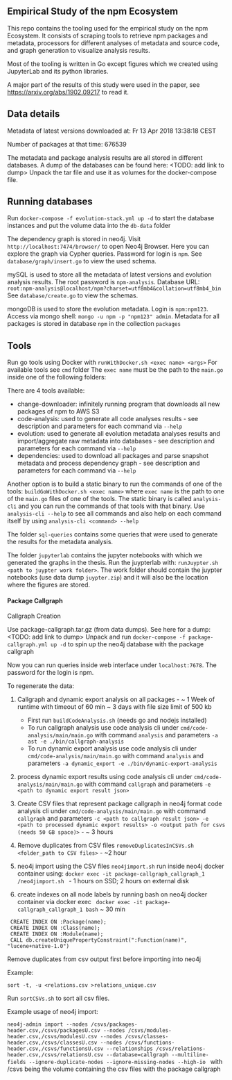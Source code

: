 ## Empirical Study of the npm Ecosystem

This repo contains the tooling used for the empirical study on the npm Ecosystem. 
It consists of scraping tools to retrieve npm packages and metadata, processors for different analyses of metadata and source code, and graph generation to visualize analysis results.

Most of the tooling is written in Go except figures which we created using JupyterLab and its python libraries.

A major part of the results of this study were used in the paper, see https://arxiv.org/abs/1902.09217 to read it.

## Data details

Metadata of latest versions downloaded at:
Fr 13 Apr 2018 13∶38∶18 CEST

Number of packages at that time: 676539

The metadata and package analysis results are all stored in different databases. A dump of the databases can be found here: <TODO: add link to dump>
Unpack the tar file and use it as volumes for the docker-compose file.

## Running databases
Run `docker-compose -f evolution-stack.yml up -d` to start the database instances and put the volume data into the `db-data` folder

The dependency graph is stored in neo4j.
Visit `http://localhost:7474/browser/` to open Neo4j Browser. Here you can explore the graph via Cypher queries.
Password for login is `npm`.
See `database/graph/insert.go` to view the used schema.

mySQL is used to store all the metadata of latest versions and evolution analysis results.
The root password is `npm-analysis`.
Database URL: `root:npm-analysis@localhost/npm?charset=utf8mb4&collation=utf8mb4_bin`
See `database/create.go` to view the schemas.

mongoDB is used to store the evolution metadata.
Login is `npm:npm123`.
Access via mongo shell: `mongo -u npm -p "npm123" admin`.
Metadata for all packages is stored in database `npm` in the collection `packages`

## Tools

Run go tools using Docker with `runWithDocker.sh <exec name> <args>` 
For available tools see `cmd` folder
The `exec name` must be the path to the `main.go` inside one of the following folders:

There are 4 tools available:

- change-downloader: infinitely running program that downloads all new packages of npm to AWS S3
- code-analysis: used to generate all code analyses results - see description and parameters for each command via `--help` 
- evolution: used to generate all evolution metadata analyses results and import/aggregate raw metadata into databases - see description and parameters for each command via `--help`
- dependencies: used to download all packages and parse snapshot metadata and process dependency graph - see description and parameters for each command via `--help`

Another option is to build a static binary to run the commands of one of the tools:
`buildGoWithDocker.sh <exec name>` where `exec name` is the path to one of the `main.go` files of one of the tools. The static binary is called `analysis-cli` and you can run the commands of that tools with that binary. Use `analysis-cli --help` to see all commands and also help on each command itself by using `analysis-cli <command> --help`

The folder `sql-queries` contains some queries that were used to generate the results for the metadata analysis.

The folder `jupyterlab` contains the jupyter notebooks with which we generated the graphs in the thesis. Run the juypterlab with: `runJuypter.sh <path to juypter work folder>`. The work folder should contain the juypter notebooks (use data dump `juypter.zip`) and it will also be the location where the figures are stored.

#### Package Callgraph

Callgraph Creation 

Use package-callgraph.tar.gz (from data dumps). See here for a dump: <TODO: add link to dump>
Unpack and run `docker-compose -f package-callgraph.yml up -d` to spin up the neo4j database with the package callgraph

Now you can run queries inside web interface under `localhost:7678`. The password for the login is npm.

To regenerate the data: 

1) Callgraph and dynamic export analysis on all packages - ~ 1 Week of runtime with timeout of 60 min
~ 3 days with file size limit of 500 kb

    - First run `buildCodeAnalysis.sh` (needs go and nodejs installed)
    - To run callgraph analysis use code analysis cli under `cmd/code-analysis/main/main.go` with command `analysis` and parameters `-a ast -e ./bin/callgraph-analysis` 
    - To run dynamic export analysis use code analysis cli under `cmd/code-analysis/main/main.go` with command `analysis` and parameters `-a dynamic_export -e ./bin/dynamic-export-analysis`
2) process dynamic export results using code analysis cli under `cmd/code-analysis/main/main.go` with command `callgraph` and parameters `-e <path to dynamic export result json>`
3) Create CSV files that represent package callgraph in neo4j format code analysis cli under `cmd/code-analysis/main/main.go` with command `callgraph` and parameters `-c <path to callgraph result json> -e <path to processed dynamic export results> -o <output path for csvs (needs 50 GB space)>` - ~ 3 hours
4) Remove duplicates from CSV files `removeDuplicatesInCSVs.sh <folder_path to CSV files>`  - ~2 hour
5) neo4j import using the CSV files `neo4jimport.sh` run inside neo4j docker container using: `docker exec -it package-callgraph_callgraph_1 /neo4jimport.sh
` - 1 hours on SSD; 2 hours on external disk
6) create indexes on all node labels by running bash on neo4j docker container via docker exec ` docker exec -it package-callgraph_callgraph_1 bash`  ~ 30 min
```
 CREATE INDEX ON :Package(name); 
 CREATE INDEX ON :Class(name); 
 CREATE INDEX ON :Module(name); 
 CALL db.createUniquePropertyConstraint(":Function(name)", "lucene+native-1.0")
```

Remove duplicates from csv output first before importing into neo4j

Example: 

`sort -t, -u <relations.csv >relations_unique.csv`

Run `sortCSVs.sh` to sort all csv files.

Example usage of neo4j import:

`neo4j-admin import --nodes /csvs/packages-header.csv,/csvs/packagesU.csv --nodes /csvs/modules-header.csv,/csvs/modulesU.csv --nodes /csvs/classes-header.csv,/csvs/classesU.csv --nodes /csvs/functions-header.csv,/csvs/functionsU.csv --relationships /csvs/relations-header.csv,/csvs/relationsU.csv --database=callgraph --multiline-fields --ignore-duplicate-nodes --ignore-missing-nodes --high-io
`
with /csvs being the volume containing the csv files with the package callgraph
